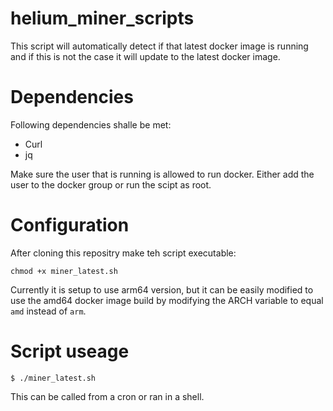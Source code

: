 # helium_miner_scripts

This script will automatically detect if that latest docker image is running and if this is not the case it will update to the latest docker image.

# Dependencies

Following dependencies shalle be met:

- Curl
- jq

Make sure the user that is running is allowed to run docker. Either add the user to the docker group or run the scipt as root.

# Configuration

After cloning this repositry make teh script executable:

```
chmod +x miner_latest.sh
```

Currently it is setup to use arm64 version, but it can be easily modified to use the amd64 docker image build by modifying the ARCH variable to equal ``amd`` instead of ``arm``.

# Script useage

```
$ ./miner_latest.sh
```

This can be called from a cron or ran in a shell.


